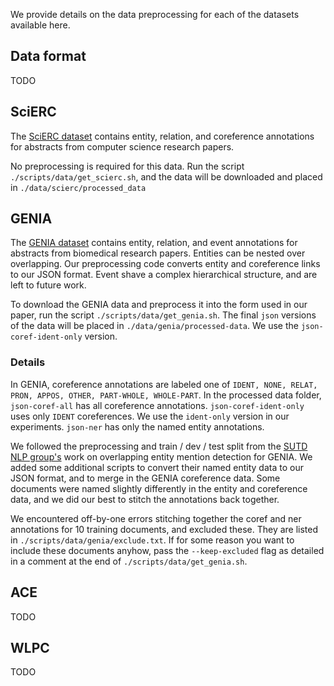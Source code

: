 We provide details on the data preprocessing for each of the datasets available here.

## Data format

TODO

## SciERC

The [SciERC dataset](http://nlp.cs.washington.edu/sciIE/) contains entity, relation, and coreference annotations for abstracts from computer science research papers.

No preprocessing is required for this data. Run the script `./scripts/data/get_scierc.sh`, and the data will be downloaded and placed in `./data/scierc/processed_data`


## GENIA

The [GENIA dataset](https://orbit.nlm.nih.gov/browse-repository/dataset/human-annotated/83-genia-corpus/visit) contains entity, relation, and event annotations for abstracts from biomedical research papers. Entities can be nested over overlapping. Our preprocessing code converts entity and coreference links to our JSON format. Event shave a complex hierarchical structure, and are left to future work.

To download the GENIA data and preprocess it into the form used in our paper, run the script `./scripts/data/get_genia.sh`. The final `json` versions of the data will be placed in `./data/genia/processed-data`. We use the `json-coref-ident-only` version.

### Details

In GENIA, coreference annotations are labeled one of `IDENT, NONE, RELAT, PRON, APPOS, OTHER, PART-WHOLE, WHOLE-PART`. In the processed data folder, `json-coref-all` has all coreference annotations. `json-coref-ident-only` uses only `IDENT` coreferences. We use the `ident-only` version in our experiments. `json-ner` has only the named entity annotations.

We followed the preprocessing and train / dev / test split from the [SUTD NLP group's](https://gitlab.com/sutd_nlp/overlapping_mentions/tree/master/data/GENIA) work on overlapping entity mention detection for GENIA. We added some additional scripts to convert their named entity data to our JSON format, and to merge in the GENIA coreference data. Some documents were named slightly differently in the entity and coreference data, and we did our best to stitch the annotations back together.

We encountered off-by-one errors stitching together the coref and ner annotations for 10 training documents, and excluded these. They are listed in `./scripts/data/genia/exclude.txt`. If for some reason you want to include these documents anyhow, pass the `--keep-excluded` flag as detailed in a comment at the end of  `./scripts/data/get_genia.sh`.


## ACE

TODO


## WLPC

TODO
